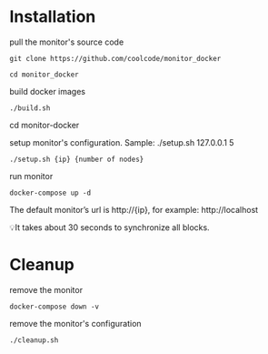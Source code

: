 # Installation

pull the monitor's source code

```
git clone https://github.com/coolcode/monitor_docker

cd monitor_docker
```

build docker images

```
./build.sh
```

cd monitor-docker

setup monitor's configuration. Sample: ./setup.sh 127.0.0.1 5

```
./setup.sh {ip} {number of nodes}
```

run monitor

```
docker-compose up -d
```

The default monitor’s url is http://{ip}, for example: http://localhost

💡It takes about 30 seconds to synchronize all blocks.

# Cleanup

remove the monitor

```
docker-compose down -v
```

remove the monitor's configuration

```
./cleanup.sh
```
